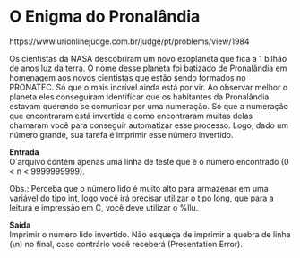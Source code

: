 <h1>O Enigma do Pronalândia</h1>
https://www.urionlinejudge.com.br/judge/pt/problems/view/1984

Os cientistas da NASA descobriram um novo exoplaneta que fica a 1 bilhão de anos luz da terra. O nome desse planeta foi batizado de Pronalândia em homenagem aos novos cientistas que estão sendo formados no PRONATEC. Só que o mais incrível ainda está por vir. Ao observar melhor o planeta eles conseguiram identificar que os habitantes da Pronalândia estavam querendo se comunicar por uma numeração. Só que a numeração que encontraram está invertida e como encontraram muitas delas chamaram você para conseguir automatizar esse processo. Logo, dado um número grande, sua tarefa é imprimir esse número invertido.

<b>Entrada</b><br>
O arquivo contém apenas uma linha de teste que é o número encontrado (0 < n < 9999999999).

Obs.: Perceba que o número lido é muito alto para armazenar em uma variável do tipo int, logo você irá precisar utilizar o tipo long, que para a leitura e impressão em C, você deve utilizar o %llu.

<b>Saída</b><br>
Imprimir o número lido invertido. Não esqueça de imprimir a quebra de linha (\n) no final, caso contrário você receberá (Presentation Error).
